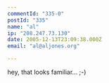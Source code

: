 ```yaml
---
commentId: "335-0"
postId: "335"
name: "al"
ip: "208.247.73.130"
date: 2005-12-13T23:09:38.000Z
email: "al@aljones.org"

---
```

<p>hey, that looks familiar... ;-)</p>